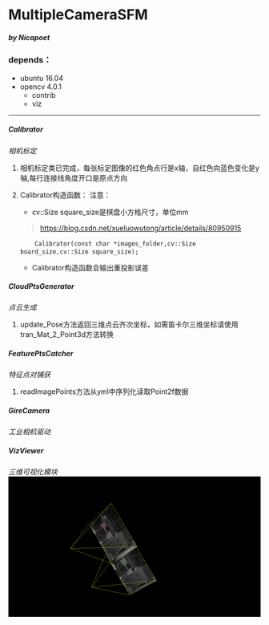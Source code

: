 # MultipleCameraSFM

##### by Nicapoet
### depends：
- ubuntu 16.04
- opencv 4.0.1 
     * contrib
     * viz
---
##### Calibrator
_相机标定_
1. 相机标定类已完成，每张标定图像的红色角点行是x轴，自红色向蓝色变化是y轴,每行连接线角度开口是原点方向
2. Calibrator构造函数：
注意：

    - cv::Size square_size是棋盘小方格尺寸，单位mm
    > https://blog.csdn.net/xueluowutong/article/details/80950915

    ```
        Calibrator(const char *images_folder,cv::Size board_size,cv::Size square_size);
    ```
    - Calibrator构造函数会输出重投影误差
##### CloudPtsGenerator
_点云生成_
1. update_Pose方法返回三维点云齐次坐标，如需笛卡尔三维坐标请使用tran_Mat_2_Point3d方法转换 
##### FeaturePtsCatcher
_特征点对捕获_
1. readImagePoints方法从yml中序列化读取Point2f数据
##### GireCamera
_工业相机驱动_
##### VizViewer
_三维可视化模块_
![ 点云三维视图 ](others/images/1.png)
 
